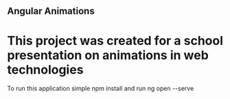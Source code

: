 ## Angular Animations

# This project was created for a school presentation on animations in web technologies

To run this application simple npm install and run ng open --serve
